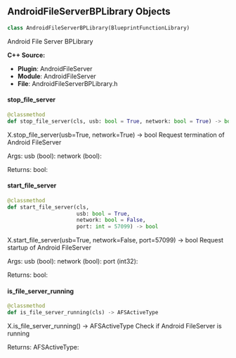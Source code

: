 ## AndroidFileServerBPLibrary Objects

```python
class AndroidFileServerBPLibrary(BlueprintFunctionLibrary)
```

Android File Server BPLibrary

**C++ Source:**

- **Plugin**: AndroidFileServer
- **Module**: AndroidFileServer
- **File**: AndroidFileServerBPLibrary.h

<a id="unreal.AndroidFileServerBPLibrary.stop_file_server"></a>

#### stop_file_server

```python
@classmethod
def stop_file_server(cls, usb: bool = True, network: bool = True) -> bool
```

X.stop_file_server(usb=True, network=True) -> bool
Request termination of Android FileServer

Args:
    usb (bool): 
    network (bool): 

Returns:
    bool:

<a id="unreal.AndroidFileServerBPLibrary.start_file_server"></a>

#### start_file_server

```python
@classmethod
def start_file_server(cls,
                      usb: bool = True,
                      network: bool = False,
                      port: int = 57099) -> bool
```

X.start_file_server(usb=True, network=False, port=57099) -> bool
Request startup of Android FileServer

Args:
    usb (bool): 
    network (bool): 
    port (int32): 

Returns:
    bool:

<a id="unreal.AndroidFileServerBPLibrary.is_file_server_running"></a>

#### is_file_server_running

```python
@classmethod
def is_file_server_running(cls) -> AFSActiveType
```

X.is_file_server_running() -> AFSActiveType
Check if Android FileServer is running

Returns:
    AFSActiveType:

<a id="unreal.SuperAPI_JSONToolsBPLibrary"></a>
